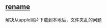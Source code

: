 ## [rename](https://github.com/bactdt/ideademo/raw/refs/heads/main/python/rename.py)
解决从apple照片下载到本地后，文件夹乱的问题
